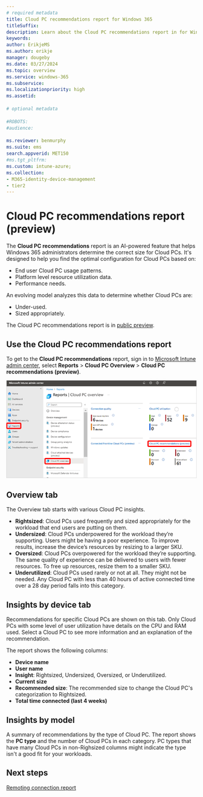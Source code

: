 ```yaml
---
# required metadata
title: Cloud PC recommendations report for Windows 365
titleSuffix:
description: Learn about the Cloud PC recommendations report in for Windows 365 Cloud PCs.
keywords:
author: ErikjeMS  
ms.author: erikje
manager: dougeby
ms.date: 03/27/2024
ms.topic: overview
ms.service: windows-365
ms.subservice:
ms.localizationpriority: high
ms.assetid: 

# optional metadata

#ROBOTS:
#audience:

ms.reviewer: benmurphy
ms.suite: ems
search.appverid: MET150
#ms.tgt_pltfrm:
ms.custom: intune-azure;
ms.collection:
- M365-identity-device-management
- tier2
---
```


# Cloud PC recommendations report (preview)

The **Cloud PC recommendations** report is an AI-powered feature that helps Windows 365 administrators determine the correct size for Cloud PCs. It's designed to help you find the optimal configuration for Cloud PCs based on:

- End user Cloud PC usage patterns.
- Platform level resource utilization data.
- Performance needs.

An evolving model analyzes this data to determine whether Cloud PCs are:

- Under-used.
- Sized appropriately.

The Cloud PC recommendations report is in [public preview](..\public-preview.md).

## Use the Cloud PC recommendations report

To get to the **Cloud PC recommendations** report, sign in to [Microsoft Intune admin center](https://go.microsoft.com/fwlink/?linkid=2109431), select **Reports** > **Cloud PC Overview** > **Cloud PC recommendations (preview)**.

![Screenshot of Cloud PC recommendation report.](media/report-cloud-pc-recommendations/report-cloud-pc-recommendations.png)

## Overview tab

The Overview tab starts with various Cloud PC insights.

- **Rightsized**: Cloud PCs used frequently and sized appropriately for the workload that end users are putting on them.
- **Undersized**: Cloud PCs underpowered for the workload they’re supporting. Users might be having a poor experience. To improve results, increase the device’s resources by resizing to a larger SKU.
- **Oversized**: Cloud PCs overpowered for the workload they’re supporting. The same quality of experience can be delivered to users with fewer resources. To free up resources, resize them to a smaller SKU.
- **Underutilized**: Cloud PCs used rarely or not at all. They might not be needed. Any Cloud PC with less than 40 hours of active connected time over a 28 day period falls into this category.

## Insights by device tab

Recommendations for specific Cloud PCs are shown on this tab. Only Cloud PCs with some level of user utilization have details on the CPU and RAM used. Select a Cloud PC to see more information and an explanation of the recommendation.

The report shows the following columns:

- **Device name**
- **User name**
- **Insight**: Rightsized, Undersized, Oversized, or Underutilized.
- **Current size**
- **Recommended size**: The recommended size to change the Cloud PC's categorization to Rightsized.
- **Total time connected (last 4 weeks)**

## Insights by model

A summary of recommendations by the type of Cloud PC. The report shows the **PC type** and the number of Cloud PCs in each category. PC types that have many Cloud PCs in non-Righsized columns might indicate the type isn't a good fit for your workloads.

<!-- ########################## -->
## Next steps

[Remoting connection report](report-remoting-connection.md)
